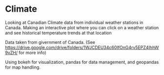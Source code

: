 # Climate
Looking at Canadian Climate data from individual weather stations in Canada.
Making an interactive plot where you can click on a weather station and see historical temperature trends at that location

Data taken from givernment of Canada. (See https://drive.google.com/drive/folders/1WJCDEU34c60IfOnG4rv5EPZ4IhhW9vZH/ for more info)

Using bokeh for visualization, pandas for data management, and geopandas for map handling.
